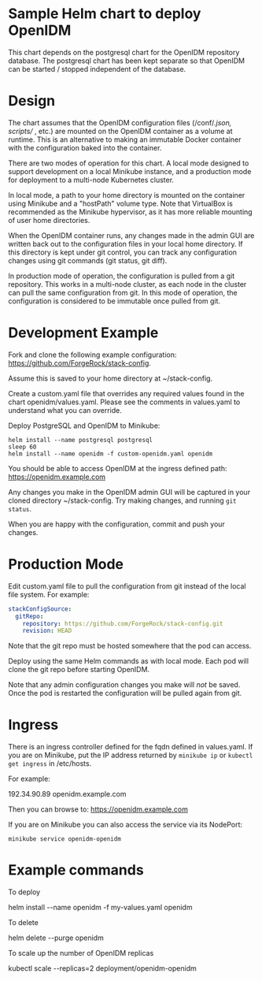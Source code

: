 # Sample Helm chart to deploy OpenIDM

This chart depends on the postgresql chart for the OpenIDM repository database. The
postgresql chart has been kept separate so that OpenIDM can be started / stopped
independent of the database. 

# Design

The chart assumes that the OpenIDM configuration files (/conf/*.json, scripts/* , etc.) are 
mounted on the OpenIDM container as a volume at runtime.  This is an alternative
to making an immutable Docker container with the configuration baked into the container. 

There are two modes of operation for this chart. A local mode designed to support development on a local Minikube 
instance, and a production mode for deployment to a multi-node Kubernetes cluster.

In local mode, a path to your home directory is mounted on the container
using Minikube and a "hostPath" volume type.  Note that VirtualBox is recommended as the 
Minikube hypervisor, as it has more reliable mounting of user home directories. 

When the OpenIDM container runs, any changes made in the admin GUI are written back out to the 
configuration files in your local home directory. If this directory is kept under git control, you
can track any configuration changes using git commands (git status, git diff).

In production mode of operation, the configuration is pulled from a git repository. This 
works in a multi-node cluster, as each node in the cluster can pull the same configuration
from git. In this mode of operation, the configuration is considered to be immutable
once pulled from git.

# Development Example

Fork and clone the following example configuration: 
https://github.com/ForgeRock/stack-config. 

Assume this is saved to your home directory at ~/stack-config.

Create a custom.yaml file that overrides any required values found in the chart openidm/values.yaml. Please 
see the comments in values.yaml to understand what you can override.

Deploy PostgreSQL and OpenIDM to Minikube:
```
helm install --name postgresql postgresql
sleep 60 
helm install --name openidm -f custom-openidm.yaml openidm 

```

You should be able to access OpenIDM at the ingress defined path:  https://openidm.example.com

Any changes you make in the OpenIDM admin GUI will be captured in your cloned directory ~/stack-config.
Try making changes, and running `git status`.

When you are happy with the configuration, commit and push your changes.

# Production Mode

Edit custom.yaml file to pull the configuration from git instead of 
the local file system. For example:

```yaml
stackConfigSource:
  gitRepo:
    repository: https://github.com/ForgeRock/stack-config.git
    revision: HEAD
```

Note that the git repo must be hosted somewhere that the pod can access.

Deploy using the same Helm commands as with local mode. Each pod will clone the git repo
before starting OpenIDM. 

Note that any admin configuration changes you make will *not* be saved. Once the pod
is restarted the configuration will be pulled again from git. 

# Ingress

There is an ingress controller defined for the fqdn defined in values.yaml.  If you are on Minikube,
put the IP address returned by `minikube ip` or  `kubectl get ingress` in /etc/hosts.

For example:

192.34.90.89 openidm.example.com 

Then you can browse to:
https://openidm.example.com

If you are on Minikube you can also access the service via its NodePort:

`minikube service openidm-openidm`

# Example commands

To deploy

helm install --name openidm -f my-values.yaml openidm

To delete

helm delete --purge openidm 

To scale up the number of OpenIDM replicas

kubectl scale --replicas=2 deployment/openidm-openidm


